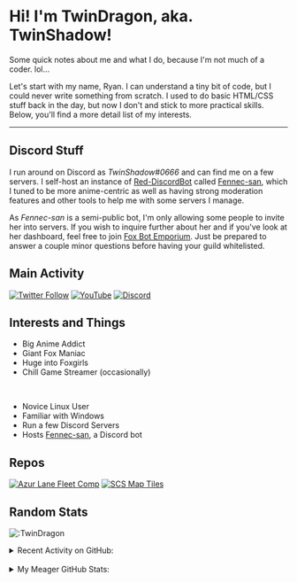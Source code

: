 # Hi! I'm TwinDragon, aka. TwinShadow!

Some quick notes about me and what I do, because I'm not much of a coder. lol...

Let's start with my name, Ryan. I can understand a tiny bit of code, but I could never write something from scratch. I used to do basic HTML/CSS stuff back in the day, but now I don't and stick to more practical skills. Below, you'll find a more detail list of my interests.

---

## Discord Stuff

I run around on Discord as *TwinShadow#0666* and can find me on a few servers. I self-host an instance of [Red-DiscordBot][redbot] called [Fennec-san][fennec], which I tuned to be more anime-centric as well as having strong moderation features and other tools to help me with some servers I manage.

As *Fennec-san* is a semi-public bot, I'm only allowing some people to invite her into servers. If you wish to inquire further about her and if you've look at her dashboard, feel free to join [Fox Bot Emporium][discord]. Just be prepared to answer a couple minor questions before having your guild whitelisted.

## Main Activity
<p align="center">

[![Twitter Follow](https://img.shields.io/twitter/follow/TwinShadow_SH?color=A30000&label=TwinShadow_SH&logo=Twitter&style=plastic)][twitter]
[![YouTube](https://img.shields.io/static/v1?label=TwinShadow_Fox&color=A30000&message=YouTube&logo=YouTube&logoColor=FF0000&style=plastic)][youtube]
[![Discord](https://img.shields.io/discord/713548512108740648?color=cc0000&label=Fox%20Bot%20Emporium&logo=discord&logoColor=ffc06d&style=plastic)][discord]

</p>

## Interests and Things

- Big Anime Addict
- Giant Fox Maniac
- Huge into Foxgirls
- Chill Game Streamer (occasionally)

<br />

- Novice Linux User
- Familiar with Windows
- Run a few Discord Servers
- Hosts [Fennec-san][fennec], a Discord bot

## Repos

[![Azur Lane Fleet Comp](https://github-twindragon-stats.vercel.app//api/pin/?username=TwinDragon&repo=AzurLane_comp&show_owner=true&theme=dark)](https://github.com/TwinDragon/AzurLane_comp)
[![SCS Map Tiles](https://github-twindragon-stats.vercel.app//api/pin/?username=TwinDragon&repo=SCS_Map_Tiles&theme=dark)](https://github.com/TwinDragon/SCS_Map_Tiles)

## Random Stats

![:TwinDragon](https://Moe-counter.twindragon.repl.co/get/@TwinDragon?theme=rule34)

<details>
  <summary>Recent Activity on GitHub:</summary>

  <!--START_SECTION:activity-->
1. 💪 Opened PR [#29](https://github.com/i-am-zaidali/cray-cogs/pull/29) in [i-am-zaidali/cray-cogs](https://github.com/i-am-zaidali/cray-cogs)
2. 💪 Opened PR [#58](https://github.com/npc203/npc-cogs/pull/58) in [npc203/npc-cogs](https://github.com/npc203/npc-cogs)
3. 🎉 Merged PR [#2](https://github.com/TwinDragon/Kreusada-Cogs/pull/2) in [TwinDragon/Kreusada-Cogs](https://github.com/TwinDragon/Kreusada-Cogs)
4. 💪 Opened PR [#2](https://github.com/TwinDragon/Kreusada-Cogs/pull/2) in [TwinDragon/Kreusada-Cogs](https://github.com/TwinDragon/Kreusada-Cogs)
5. 🎉 Merged PR [#1](https://github.com/TwinDragon/Kreusada-Cogs/pull/1) in [TwinDragon/Kreusada-Cogs](https://github.com/TwinDragon/Kreusada-Cogs)
<!--END_SECTION:activity-->

</details>
<br />
<details>
  <summary>My Meager GitHub Stats:</summary>

  <img align="left" alt="TwinDragon's Stats" src="https://github-twindragon-stats.vercel.app/api?username=TwinDragon&show_icons=true&hide_border=true&theme=dark" />

</details>

[fennec]: https://dash.lolifox.net
[discord]: https://discord.gg/XCMUykVTFE
[twitter]: https://twitter.com/TwinShadow_SH
[youtube]: https://youtube.com/c/TwinShadow_Fox
[redbot]: https://github.com/Cog-Creators/Red-DiscordBot